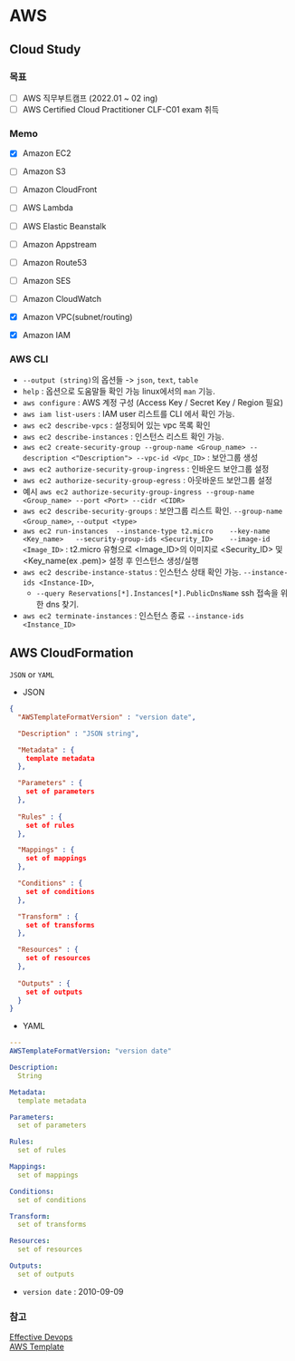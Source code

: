 # AWS
## Cloud Study 


### 목표 
 - [ ] AWS 직무부트캠프 (2022.01 ~ 02 ing)
 - [ ] AWS Certified Cloud Practitioner CLF-C01 exam 취득 

### Memo  
 - [x] Amazon EC2  
 - [ ] Amazon S3  
 - [ ] Amazon CloudFront  
 - [ ] AWS Lambda  
 - [ ] AWS Elastic Beanstalk  
 - [ ] Amazon Appstream  
 - [ ] Amazon Route53  
 - [ ] Amazon SES  
 - [ ] Amazon CloudWatch  
 - [x] Amazon VPC(subnet/routing)
 - [x] Amazon IAM


### AWS CLI
 - `--output (string)`의 옵션들 -> `json`, `text`, `table`
 - `help` : 옵션으로 도움말들 확인 가능 linux에서의 `man` 기능. 
 - `aws configure` : AWS 계정 구성 (Access Key / Secret Key / Region 필요)
 - `aws iam list-users` : IAM user 리스트를 CLI 에서 확인 가능.
 - `aws ec2 describe-vpcs` : 설정되어 있는 vpc 목록 확인 
 - `aws ec2 describe-instances` : 인스턴스 리스트 확인 가능.  
 - `aws ec2 create-security-group --group-name <Group_name> --description <"Description"> --vpc-id <Vpc_ID>` : 보안그룹 생성 
 - `aws ec2 authorize-security-group-ingress` : 인바운드 보안그룹 설정 
 - `aws ec2 authorize-security-group-egress` : 아웃바운드 보안그룹 설정 
 - 예시 `aws ec2 authorize-security-group-ingress --group-name <Group_name> --port <Port> --cidr <CIDR>`
 - `aws ec2 describe-security-groups` : 보안그룹 리스트 확인. `--group-name <Group_name>`, `--output <type>`
 - `aws ec2 run-instances 
      --instance-type t2.micro   
      --key-name <Key_name>  
      --security-group-ids <Security_ID>   
      --image-id <Image_ID>` : t2.micro 유형으로 <Image_ID>의 이미지로 <Security_ID> 및 <Key_name(ex .pem)> 설정 후 인스턴스 생성/실행
 - `aws ec2 describe-instance-status` : 인스턴스 상태 확인 가능. `--instance-ids <Instance-ID>`, 
     * `--query Reservations[*].Instances[*].PublicDnsName` ssh 접속을 위한 dns 찾기. 
 - `aws ec2 terminate-instances` : 인스턴스 종료 `--instance-ids <Instance_ID>`


## AWS CloudFormation
`JSON` or `YAML`

* JSON   
~~~ json
{
  "AWSTemplateFormatVersion" : "version date",

  "Description" : "JSON string",

  "Metadata" : {
    template metadata
  },

  "Parameters" : {
    set of parameters
  },
  
  "Rules" : {
    set of rules
  },

  "Mappings" : {
    set of mappings
  },

  "Conditions" : {
    set of conditions
  },

  "Transform" : {
    set of transforms
  },

  "Resources" : {
    set of resources
  },
  
  "Outputs" : {
    set of outputs
  }
}
~~~
  
 * YAML  
~~~ yaml
---
AWSTemplateFormatVersion: "version date"

Description:
  String

Metadata:
  template metadata

Parameters:
  set of parameters

Rules:
  set of rules

Mappings:
  set of mappings

Conditions:
  set of conditions

Transform:
  set of transforms

Resources:
  set of resources

Outputs:
  set of outputs
~~~

* `version date` : 2010-09-09

### 참고    
[Effective Devops](https://github.com/PacktPublishing/Effective-DevOps-with-AWS)  
[AWS Template](https://docs.aws.amazon.com/ko_kr/AWSCloudFormation/latest/UserGuide/template-anatomy.html)
  
